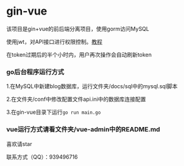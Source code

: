 # gin-vue
该项目是gin+vue的前后端分离项目，使用gorm访问MySQL

使用jwt，对API接口进行权限控制。[教程](https://bingjian-zhu.github.io/2019/09/03/gin-jwt%E5%AF%B9API%E8%BF%9B%E8%A1%8C%E6%9D%83%E9%99%90%E6%8E%A7%E5%88%B6/)

在token过期后的半个小时内，用户再次操作会自动刷新token

### go后台程序运行方式

1.在MySQL中新建blog数据库，运行文件夹/docs/sql中的mysql.sql脚本

2.在文件夹/conf中修改配置文件api.ini中的数据库连接配置

3.在gin-vue目录下运行`go run main.go`

### vue运行方式请看文件夹/vue-admin中的README.md

喜欢请star

联系方式（QQ）：939496716
